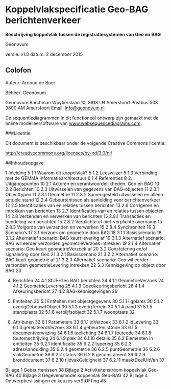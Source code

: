 # Koppelvlakspecificatie Geo-BAG berichtenverkeer

__Beschrijving koppelvlak tussen de registratiesystemen van Geo en BAG__

Geonovum

versie: v1.0
datum: 2 december 2015

## Colofon

Auteur: Arnoud de Boer

Beheer: Geonovum

Geonovum
Barchman Wuytierslaan 10,
3818 LH Amersfoort
Postbus 508
3800 AM Amersfoort
Email: info@geonovum.nl

De sequentiediagrammen in dit functioneel ontwerp zijn gemaakt met de online modelleersoftware van www.websequencediagrams.com.

###Licentie

Dit document is beschikbaar onder de volgende Creative Commons licentie:

http://creativecommons.org/licenses/by-nd/3.0/nl/

##Inhoudsopgave

1 Inleiding 5
1.1 Waarom dit koppelvlak? 5 
1.2 Leeswijzer 5 
1.3 Verbinding met de GEMMA Informatiearchitectuur 6 
1.4 Referenties 8 
2. Uitgangspunten 10
  2.1 Actoren en verantwoordelijkheden: Geo en BAG 10 
  2.2 Berichten 10 
  2.3 Uitwisselen van gegevens van BAG-objecten 11 
  2.3.1 Objecttypen 11 
  2.3.1 Geometrie 11 
  2.3.2 Samengesteld uitwisselen en alleen actuele stand 12 
  2.4 Gebeurtenissen als aanleiding voor berichtenverkeer 12 
  2.5 Identificaties van en relaties tussen berichten 13 
  2.6 Corrigeren en intrekken van berichten 13 
  2.7 Identificaties van en relaties tussen objecten 14 
  2.8 Verzenden en verwerken van berichten 15 
  2.8.1 Transacties en bundeling van berichten 15
  2.8.2 Verplichte of niet-verplichte overname 15 
  2.8.3 Volgorde van verzenden en verwerken 15 
  2.8.4 Synchroniteit 16 
3. Scenario’s 17
3.1 Verzoek om geometrie door BAG 18 
3.1.1 Basisscenario 18 
3.1.2 Alternatief scenario: BAG keurt levering af 19 
3.1.3 Alternatief scenario: BAG wil eerder verzonden geometrieVerzoek intrekken 19 
3.1.4 Alternatief scenario: Geo keurt geometrieVerzoek af 20 
3.2 Constatering en/of signalering door Geo 21 
3.2.1 Basisscenario 21 
3.2.2 Alternatief scenario: BAG keurt geometrie af 21 
3.2.3 Alternatief scenario: Geo wil eerder verzonden geometrieLevering intrekken 22 
3.3 Kennisgeving op object door BAG 23 

4. Berichten 24
4.1 StUF-Geo BAG berichten 24 
4.1.1 GeometrieVerzoek 24 
4.1.2 GeometrieLevering 25 
4.1.3 Goedkeuringsbericht 26 
4.1.4 Afkeuringsbericht 27 
4.2 BAG-kennisgevingen 29 

5. Entiteiten 30
5.1 Entiteiten met objectgegevens 30 
5.1.1 ligplaats 30 
5.1.2 overigGebouwdObject 30 
5.1.3 overigTerrein 30 
5.1.4 pand 31 
5.1.5 standplaats 32 
5.1.6 verblijfsobject 32 
5.1.7 woonplaats 32 

6. Attributen 33
6.1 Parameters 33 
6.1.1 idVerzoek 33 
6.1.2 idLevering 33 
6.1.3 gerelateerdVerzoek 33 
6.1.4 gebeurtenisCode 33 
6.1.5 documentverwijzing 34 
6.1.6 toelichting 34 
6.1.7 foutcode 34 
6.1.8 foutomschrijving 34 
6.1.9 plek 34 
6.1.10 details 35 
6.2 Elementen in entiteiten 35 
6.2.1 identificatie 35 
6.2.2 typering 35 
6.2.3 adresAanduiding 35 
6.2.4 geometrie 36 
6.2.5 puntGeometrie 36 
6.2.6 vlakGeometrie 36 
6.2.7 status 36 
6.2.8 geconstateerd 36 
6.2.9 brondocument 37 
6.2.10 tijdvakGeldigheid 37 
6.2.11 maaktDeelUitVan 37 

Bijlage 1 Gebeurtenissen 38 
Bijlage 2 Activiteitenstroom koppelvlak Geo-BAG 40 
Bijlage 3 Gegevensmodel koppelvlak Geo-BAG 42 
Bijlage 4 Ontwerpbeslissingen en keuzes verStUFfing 43
